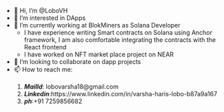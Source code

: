 - 👋 Hi, I’m @LoboVH
- 👀 I’m interested in DApps
- 🌱 I’m currently working at BlokMiners as Solana Developer
     -  I have experience writing Smart contracts on Solana using Anchor framework, I am also comfortable integrating the contracts with the React frontend
     -  I have worked on NFT market place project on NEAR
- 💞️ I’m looking to collaborate on dapp projects
- 📫 How to reach me: <br><br>
    <ol>
     <li><em><strong>MailId</strong></em>: lobovarsha18@gmail.com</li>
     <li><em><strong>Linkedin</strong></em>:https://www.linkedin.com/in/varsha-haris-lobo-b87a9a167</li>
     <li><em><strong>ph</strong></em>:+91 7259856682</li>
    </ol>
                   
                       

<!---
LoboVH/LoboVH is a ✨ special ✨ repository because its `README.md` (this file) appears on your GitHub profile.
You can click the Preview link to take a look at your changes.
--->

